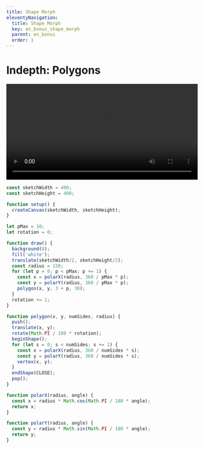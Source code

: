 ```yaml
---
title: Shape Morph
eleventyNavigation:
  title: Shape Morph
  key: en_bonus_shape_morph
  parent: en_bonus
  order: 1
---
```


# Indepth: Polygons

<video width="1920" height="1080" style="max-width:100%; height: auto;" controls>
  <source src="https://fhp-video-hosting.s3.eu-central-1.amazonaws.com/04-complexity/shape-morph.mp4" type="video/mp4">
  Your browser does not support the video tag.
</video>

```js
const sketchWidth = 400;
const sketchHeight = 400;

function setup() {
  createCanvas(sketchWidth, sketchHeight);
}

let pMax = 10;
let rotation = 0;

function draw() {
  background(0);
  fill('white');
  translate(sketchWidth/2, sketchHeight/2);
  const radius = 150;
  for (let p = 0; p < pMax; p += 1) {
    const x = polarX(radius, 360 / pMax * p);
    const y = polarY(radius, 360 / pMax * p);
    polygon(x, y, 3 + p, 30);
  }
  rotation += 1;
}

function polygon(x, y, numSides, radius) {
  push();
  translate(x, y);
  rotate(Math.PI / 180 * rotation);
  beginShape();
  for (let s = 0; s < numSides; s += 1) {
    const x = polarX(radius, 360 / numSides * s);
    const y = polarY(radius, 360 / numSides * s);
    vertex(x, y);
  }
  endShape(CLOSE);
  pop();
}

function polarX(radius, angle) {
  const x = radius * Math.cos(Math.PI / 180 * angle);
  return x;
}

function polarY(radius, angle) {
  const y = radius * Math.sin(Math.PI / 180 * angle);
  return y;
}
```